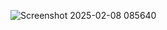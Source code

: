 ![Screenshot 2025-02-08 085640](https://github.com/user-attachments/assets/4792e8ae-26d8-419d-ab08-3b127d4d5897)
